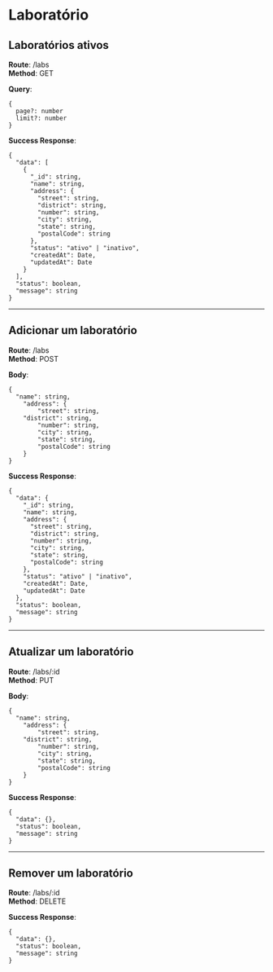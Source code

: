 # Laboratório


## Laboratórios ativos

**Route**: /labs  
**Method**: GET

**Query**: 

```
{
  page?: number
  limit?: number
}
```

**Success Response**:

```
{
  "data": [ 
    {
      "_id": string,
      "name": string,
      "address": {
        "street": string,
        "district": string,
        "number": string,
        "city": string,
        "state": string,
        "postalCode": string
      },
      "status": "ativo" | "inativo",
      "createdAt": Date,
      "updatedAt": Date
    }
  ],
  "status": boolean,
  "message": string
}
```

-----

## Adicionar um laboratório

**Route**: /labs  
**Method**: POST

**Body**:

```
{
  "name": string,
	"address": {
		"street": string,
    "district": string,
		"number": string,
		"city": string,
		"state": string,
		"postalCode": string
	}
}
```

**Success Response**:

```
{
  "data": {
    "_id": string,
    "name": string,
    "address": {
      "street": string,
      "district": string,
      "number": string,
      "city": string,
      "state": string,
      "postalCode": string
    },
    "status": "ativo" | "inativo",
    "createdAt": Date,
    "updatedAt": Date
  },
  "status": boolean,
  "message": string
}
```

-----

## Atualizar um laboratório

**Route**: /labs/:id  
**Method**: PUT

**Body**:

```
{
  "name": string,
	"address": {
		"street": string,
    "district": string,
		"number": string,
		"city": string,
		"state": string,
		"postalCode": string
	}
}
```

**Success Response**:

```
{
  "data": {},
  "status": boolean,
  "message": string
}
```

-----

## Remover um laboratório

**Route**: /labs/:id  
**Method**: DELETE

**Success Response**:

```
{
  "data": {},
  "status": boolean,
  "message": string
}
```
